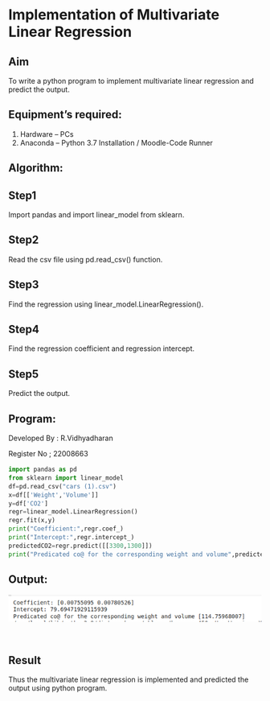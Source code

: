 # Implementation of Multivariate Linear Regression
## Aim
To write a python program to implement multivariate linear regression and predict the output.
## Equipment’s required:
1.	Hardware – PCs
2.	Anaconda – Python 3.7 Installation / Moodle-Code Runner
## Algorithm:
## Step1
Import pandas and import linear_model from sklearn.

## Step2
Read the csv file using pd.read_csv() function.

## Step3
Find the regression using linear_model.LinearRegression().

## Step4
Find the regression coefficient and regression intercept.

## Step5
Predict the output.

## Program:
Developed By : R.Vidhyadharan

Register No ; 22008663
~~~py
import pandas as pd
from sklearn import linear_model
df=pd.read_csv("cars (1).csv")
x=df[['Weight','Volume']]
y=df['CO2']
regr=linear_model.LinearRegression()
regr.fit(x,y)
print("Coefficient:",regr.coef_)
print("Intercept:",regr.intercept_)
predictedCO2=regr.predict([[3300,1300]])
print("Predicated co@ for the corresponding weight and volume",predictedCO2)
~~~
## Output:
![multi](/multi.png)


<br>

## Result
Thus the multivariate linear regression is implemented and predicted the output using python program.